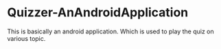 # Quizzer-AnAndroidApplication
This is basically an android application. Which is used to play the quiz on various topic.

